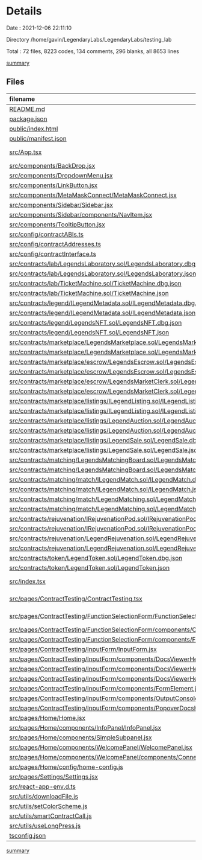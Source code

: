# Details

Date : 2021-12-06 22:11:10

Directory /home/gavin/LegendaryLabs/LegendaryLabs/testing_lab

Total : 72 files,  8223 codes, 134 comments, 296 blanks, all 8653 lines

[summary](results.md)

## Files
| filename | language | code | comment | blank | total |
| :--- | :--- | ---: | ---: | ---: | ---: |
| [README.md](/README.md) | Markdown | 26 | 0 | 21 | 47 |
| [package.json](/package.json) | JSON | 35 | 24 | 0 | 59 |
| [public/index.html](/public/index.html) | HTML | 20 | 23 | 1 | 44 |
| [public/manifest.json](/public/manifest.json) | JSON | 25 | 0 | 1 | 26 |
| [src/App.tsx](/src/App.tsx) | TypeScript React | 29 | 0 | 4 | 33 |
| [src/components/BackDrop.jsx](/src/components/BackDrop.jsx) | JavaScript | 19 | 0 | 3 | 22 |
| [src/components/DropdownMenu.jsx](/src/components/DropdownMenu.jsx) | JavaScript | 46 | 0 | 4 | 50 |
| [src/components/LinkButton.jsx](/src/components/LinkButton.jsx) | JavaScript | 32 | 0 | 6 | 38 |
| [src/components/MetaMaskConnect/MetaMaskConnect.jsx](/src/components/MetaMaskConnect/MetaMaskConnect.jsx) | JavaScript | 94 | 1 | 13 | 108 |
| [src/components/Sidebar/Sidebar.jsx](/src/components/Sidebar/Sidebar.jsx) | JavaScript | 79 | 8 | 6 | 93 |
| [src/components/Sidebar/components/NavItem.jsx](/src/components/Sidebar/components/NavItem.jsx) | JavaScript | 41 | 0 | 2 | 43 |
| [src/components/TooltipButton.jsx](/src/components/TooltipButton.jsx) | JavaScript | 23 | 0 | 3 | 26 |
| [src/config/contractABIs.ts](/src/config/contractABIs.ts) | TypeScript | 14 | 0 | 2 | 16 |
| [src/config/contractAddresses.ts](/src/config/contractAddresses.ts) | TypeScript | 7 | 0 | 3 | 10 |
| [src/config/contractInterface.ts](/src/config/contractInterface.ts) | TypeScript | 101 | 1 | 17 | 119 |
| [src/contracts/lab/LegendsLaboratory.sol/LegendsLaboratory.dbg.json](/src/contracts/lab/LegendsLaboratory.sol/LegendsLaboratory.dbg.json) | JSON | 4 | 0 | 1 | 5 |
| [src/contracts/lab/LegendsLaboratory.sol/LegendsLaboratory.json](/src/contracts/lab/LegendsLaboratory.sol/LegendsLaboratory.json) | JSON | 1,171 | 0 | 1 | 1,172 |
| [src/contracts/lab/TicketMachine.sol/TicketMachine.dbg.json](/src/contracts/lab/TicketMachine.sol/TicketMachine.dbg.json) | JSON | 4 | 0 | 1 | 5 |
| [src/contracts/lab/TicketMachine.sol/TicketMachine.json](/src/contracts/lab/TicketMachine.sol/TicketMachine.json) | JSON | 278 | 0 | 1 | 279 |
| [src/contracts/legend/ILegendMetadata.sol/ILegendMetadata.dbg.json](/src/contracts/legend/ILegendMetadata.sol/ILegendMetadata.dbg.json) | JSON | 4 | 0 | 1 | 5 |
| [src/contracts/legend/ILegendMetadata.sol/ILegendMetadata.json](/src/contracts/legend/ILegendMetadata.sol/ILegendMetadata.json) | JSON | 193 | 0 | 1 | 194 |
| [src/contracts/legend/LegendsNFT.sol/LegendsNFT.dbg.json](/src/contracts/legend/LegendsNFT.sol/LegendsNFT.dbg.json) | JSON | 4 | 0 | 1 | 5 |
| [src/contracts/legend/LegendsNFT.sol/LegendsNFT.json](/src/contracts/legend/LegendsNFT.sol/LegendsNFT.json) | JSON | 950 | 0 | 1 | 951 |
| [src/contracts/marketplace/LegendsMarketplace.sol/LegendsMarketplace.dbg.json](/src/contracts/marketplace/LegendsMarketplace.sol/LegendsMarketplace.dbg.json) | JSON | 4 | 0 | 1 | 5 |
| [src/contracts/marketplace/LegendsMarketplace.sol/LegendsMarketplace.json](/src/contracts/marketplace/LegendsMarketplace.sol/LegendsMarketplace.json) | JSON | 715 | 0 | 1 | 716 |
| [src/contracts/marketplace/escrow/LegendsEscrow.sol/LegendsEscrow.dbg.json](/src/contracts/marketplace/escrow/LegendsEscrow.sol/LegendsEscrow.dbg.json) | JSON | 4 | 0 | 1 | 5 |
| [src/contracts/marketplace/escrow/LegendsEscrow.sol/LegendsEscrow.json](/src/contracts/marketplace/escrow/LegendsEscrow.sol/LegendsEscrow.json) | JSON | 365 | 0 | 1 | 366 |
| [src/contracts/marketplace/escrow/LegendsMarketClerk.sol/LegendsMarketClerk.dbg.json](/src/contracts/marketplace/escrow/LegendsMarketClerk.sol/LegendsMarketClerk.dbg.json) | JSON | 4 | 0 | 1 | 5 |
| [src/contracts/marketplace/escrow/LegendsMarketClerk.sol/LegendsMarketClerk.json](/src/contracts/marketplace/escrow/LegendsMarketClerk.sol/LegendsMarketClerk.json) | JSON | 73 | 0 | 1 | 74 |
| [src/contracts/marketplace/listings/ILegendListing.sol/ILegendListing.dbg.json](/src/contracts/marketplace/listings/ILegendListing.sol/ILegendListing.dbg.json) | JSON | 4 | 0 | 1 | 5 |
| [src/contracts/marketplace/listings/ILegendListing.sol/ILegendListing.json](/src/contracts/marketplace/listings/ILegendListing.sol/ILegendListing.json) | JSON | 120 | 0 | 1 | 121 |
| [src/contracts/marketplace/listings/LegendAuction.sol/LegendAuction.dbg.json](/src/contracts/marketplace/listings/LegendAuction.sol/LegendAuction.dbg.json) | JSON | 4 | 0 | 1 | 5 |
| [src/contracts/marketplace/listings/LegendAuction.sol/LegendAuction.json](/src/contracts/marketplace/listings/LegendAuction.sol/LegendAuction.json) | JSON | 360 | 0 | 1 | 361 |
| [src/contracts/marketplace/listings/LegendSale.sol/LegendSale.dbg.json](/src/contracts/marketplace/listings/LegendSale.sol/LegendSale.dbg.json) | JSON | 4 | 0 | 1 | 5 |
| [src/contracts/marketplace/listings/LegendSale.sol/LegendSale.json](/src/contracts/marketplace/listings/LegendSale.sol/LegendSale.json) | JSON | 238 | 0 | 1 | 239 |
| [src/contracts/matching/LegendsMatchingBoard.sol/LegendsMatchingBoard.dbg.json](/src/contracts/matching/LegendsMatchingBoard.sol/LegendsMatchingBoard.dbg.json) | JSON | 4 | 0 | 1 | 5 |
| [src/contracts/matching/LegendsMatchingBoard.sol/LegendsMatchingBoard.json](/src/contracts/matching/LegendsMatchingBoard.sol/LegendsMatchingBoard.json) | JSON | 380 | 0 | 1 | 381 |
| [src/contracts/matching/match/ILegendMatch.sol/ILegendMatch.dbg.json](/src/contracts/matching/match/ILegendMatch.sol/ILegendMatch.dbg.json) | JSON | 4 | 0 | 1 | 5 |
| [src/contracts/matching/match/ILegendMatch.sol/ILegendMatch.json](/src/contracts/matching/match/ILegendMatch.sol/ILegendMatch.json) | JSON | 138 | 0 | 1 | 139 |
| [src/contracts/matching/match/LegendMatching.sol/LegendMatching.dbg.json](/src/contracts/matching/match/LegendMatching.sol/LegendMatching.dbg.json) | JSON | 4 | 0 | 1 | 5 |
| [src/contracts/matching/match/LegendMatching.sol/LegendMatching.json](/src/contracts/matching/match/LegendMatching.sol/LegendMatching.json) | JSON | 283 | 0 | 1 | 284 |
| [src/contracts/rejuvenation/IRejuvenationPod.sol/IRejuvenationPod.dbg.json](/src/contracts/rejuvenation/IRejuvenationPod.sol/IRejuvenationPod.dbg.json) | JSON | 4 | 0 | 1 | 5 |
| [src/contracts/rejuvenation/IRejuvenationPod.sol/IRejuvenationPod.json](/src/contracts/rejuvenation/IRejuvenationPod.sol/IRejuvenationPod.json) | JSON | 148 | 0 | 1 | 149 |
| [src/contracts/rejuvenation/LegendRejuvenation.sol/LegendRejuvenation.dbg.json](/src/contracts/rejuvenation/LegendRejuvenation.sol/LegendRejuvenation.dbg.json) | JSON | 4 | 0 | 1 | 5 |
| [src/contracts/rejuvenation/LegendRejuvenation.sol/LegendRejuvenation.json](/src/contracts/rejuvenation/LegendRejuvenation.sol/LegendRejuvenation.json) | JSON | 329 | 0 | 1 | 330 |
| [src/contracts/token/LegendToken.sol/LegendToken.dbg.json](/src/contracts/token/LegendToken.sol/LegendToken.dbg.json) | JSON | 4 | 0 | 1 | 5 |
| [src/contracts/token/LegendToken.sol/LegendToken.json](/src/contracts/token/LegendToken.sol/LegendToken.json) | JSON | 411 | 0 | 1 | 412 |
| [src/index.tsx](/src/index.tsx) | TypeScript React | 12 | 3 | 3 | 18 |
| [src/pages/ContractTesting/ContractTesting.tsx](/src/pages/ContractTesting/ContractTesting.tsx) | TypeScript React | 23 | 0 | 4 | 27 |
| [src/pages/ContractTesting/FunctionSelectionForm/FunctionSelectionForm.tsx](/src/pages/ContractTesting/FunctionSelectionForm/FunctionSelectionForm.tsx) | TypeScript React | 36 | 0 | 4 | 40 |
| [src/pages/ContractTesting/FunctionSelectionForm/components/ContractFunctions.jsx](/src/pages/ContractTesting/FunctionSelectionForm/components/ContractFunctions.jsx) | JavaScript | 54 | 0 | 5 | 59 |
| [src/pages/ContractTesting/FunctionSelectionForm/components/FormMenuHeader.jsx](/src/pages/ContractTesting/FunctionSelectionForm/components/FormMenuHeader.jsx) | JavaScript | 46 | 0 | 6 | 52 |
| [src/pages/ContractTesting/InputForm/InputForm.jsx](/src/pages/ContractTesting/InputForm/InputForm.jsx) | JavaScript | 152 | 3 | 23 | 178 |
| [src/pages/ContractTesting/InputForm/components/DocsViewerHeading/DocsViewerHeading.jsx](/src/pages/ContractTesting/InputForm/components/DocsViewerHeading/DocsViewerHeading.jsx) | JavaScript | 77 | 10 | 13 | 100 |
| [src/pages/ContractTesting/InputForm/components/DocsViewerHeading/components/DrawerView.jsx](/src/pages/ContractTesting/InputForm/components/DocsViewerHeading/components/DrawerView.jsx) | JavaScript | 41 | 0 | 7 | 48 |
| [src/pages/ContractTesting/InputForm/components/DocsViewerHeading/components/PopoverView.jsx](/src/pages/ContractTesting/InputForm/components/DocsViewerHeading/components/PopoverView.jsx) | JavaScript | 67 | 3 | 12 | 82 |
| [src/pages/ContractTesting/InputForm/components/FormElement.jsx](/src/pages/ContractTesting/InputForm/components/FormElement.jsx) | JavaScript | 101 | 0 | 8 | 109 |
| [src/pages/ContractTesting/InputForm/components/OutputConsole.jsx](/src/pages/ContractTesting/InputForm/components/OutputConsole.jsx) | JavaScript | 84 | 0 | 8 | 92 |
| [src/pages/ContractTesting/InputForm/components/PopoverDocsHeading.jsx](/src/pages/ContractTesting/InputForm/components/PopoverDocsHeading.jsx) | JavaScript | 53 | 0 | 6 | 59 |
| [src/pages/Home/Home.jsx](/src/pages/Home/Home.jsx) | JavaScript | 127 | 1 | 20 | 148 |
| [src/pages/Home/components/InfoPanel/InfoPanel.jsx](/src/pages/Home/components/InfoPanel/InfoPanel.jsx) | JavaScript | 36 | 1 | 5 | 42 |
| [src/pages/Home/components/SimpleSubpanel.jsx](/src/pages/Home/components/SimpleSubpanel.jsx) | JavaScript | 21 | 0 | 3 | 24 |
| [src/pages/Home/components/WelcomePanel/WelcomePanel.jsx](/src/pages/Home/components/WelcomePanel/WelcomePanel.jsx) | JavaScript | 47 | 24 | 8 | 79 |
| [src/pages/Home/components/WelcomePanel/components/ConnectionHowTo.jsx](/src/pages/Home/components/WelcomePanel/components/ConnectionHowTo.jsx) | JavaScript | 200 | 6 | 7 | 213 |
| [src/pages/Home/config/home-config.js](/src/pages/Home/config/home-config.js) | JavaScript | 83 | 24 | 3 | 110 |
| [src/pages/Settings/Settings.jsx](/src/pages/Settings/Settings.jsx) | JavaScript | 33 | 0 | 6 | 39 |
| [src/react-app-env.d.ts](/src/react-app-env.d.ts) | TypeScript | 0 | 1 | 1 | 2 |
| [src/utils/downloadFile.js](/src/utils/downloadFile.js) | JavaScript | 15 | 0 | 6 | 21 |
| [src/utils/setColorScheme.js](/src/utils/setColorScheme.js) | JavaScript | 13 | 0 | 4 | 17 |
| [src/utils/smartContractCall.js](/src/utils/smartContractCall.js) | JavaScript | 16 | 0 | 5 | 21 |
| [src/utils/useLongPress.js](/src/utils/useLongPress.js) | JavaScript | 53 | 1 | 10 | 64 |
| [tsconfig.json](/tsconfig.json) | JSON | 26 | 0 | 1 | 27 |

[summary](results.md)